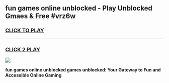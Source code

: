 
## fun games online unblocked - Play Unblocked Gmaes & Free #vrz6w
<h3>
<a href="https://premium.freeplayer.one?title=fun_games_online_unblocked&ref=01M">CLICK TO PLAY</a></h3>
<hr>

<h3>
<a href="https://premium.freeplayer.one?title=fun_games_online_unblocked&ref=01M">CLICK 2 PLAY</a>
  
</h3>

<a href="https://premium.freeplayer.one?title=fun_games_online_unblocked&ref=01M"><img src="https://clearcache.store/games.png"></a>


**fun games online unblocked games unblocked: Your Gateway to Fun and Accessible Online Gaming**
